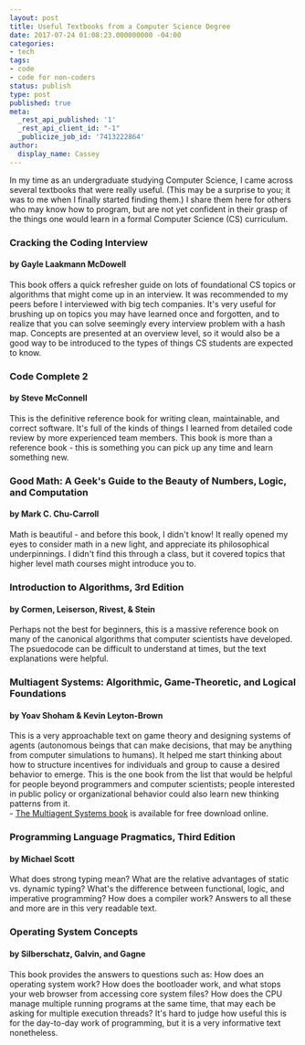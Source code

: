 ```yaml
---
layout: post
title: Useful Textbooks from a Computer Science Degree
date: 2017-07-24 01:08:23.000000000 -04:00
categories:
- tech
tags:
- code
- code for non-coders
status: publish
type: post
published: true
meta:
  _rest_api_published: '1'
  _rest_api_client_id: "-1"
  _publicize_job_id: '7413222864'
author:
  display_name: Cassey
---
```

<p>In my time as an undergraduate studying Computer Science, I came across several textbooks that were really useful. (This may be a surprise to you; it was to me when I finally started finding them.) I share them here for others who may know how to program, but are not yet confident in their grasp of the things one would learn in a formal Computer Science (CS) curriculum.</p>

<h3>Cracking the Coding Interview</h3>
<h4>by Gayle Laakmann McDowell</h4>

<p>This book offers a quick refresher guide on lots of foundational CS topics or algorithms that might come up in an interview. It was recommended to my peers before I interviewed with big tech companies. It's very useful for brushing up on topics you may have learned once and forgotten, and to realize that you can solve seemingly every interview problem with a hash map. Concepts are presented at an overview level, so it would also be a good way to be introduced to the types of things CS students are expected to know.</p>

<h3>Code Complete 2</h3>
<h4>by Steve McConnell</h4>

<p>This is the definitive reference book for writing clean, maintainable, and correct software. It's full of the kinds of things I learned from detailed code review by more experienced team members. This book is more than a reference book - this is something you can pick up any time and learn something new.</p>

<h3>Good Math: A Geek's Guide to the Beauty of Numbers, Logic, and Computation</h3>
<h4>by Mark C. Chu-Carroll</h4>

<p>Math is beautiful - and before this book, I didn't know! It really opened my eyes to consider math in a new light, and appreciate its philosophical underpinnings. I didn't find this through a class, but it covered topics that higher level math courses might introduce you to.</p>

<h3>Introduction to Algorithms, 3rd Edition</h3>
<h4>by Cormen, Leiserson, Rivest, &amp; Stein</h4>

<p>Perhaps not the best for beginners, this is a massive reference book on many of the canonical algorithms that computer scientists have developed. The psuedocode can be difficult to understand at times, but the text explanations were helpful.</p>

<h3>Multiagent Systems: Algorithmic, Game-Theoretic, and Logical Foundations</h3>
<h4>by Yoav Shoham &amp; Kevin Leyton-Brown</h4>
<p>This is a very approachable text on game theory and designing systems of agents (autonomous beings that can make decisions, that may be anything from computer simulations to humans). It helped me start thinking about how to structure incentives for individuals and group to cause a desired behavior to emerge. This is the one book from the list that would be helpful for people beyond programmers and computer scientists; people interested in public policy or organizational behavior could also learn new thinking patterns from it.<br />
- <a href="http://www.masfoundations.org/" target="_blank" rel="noopener">The Multiagent Systems book</a> is available for free download online.</p>

<h3>Programming Language Pragmatics, Third Edition</h3>
<h4>by Michael Scott</h4>
<p>What does strong typing mean? What are the relative advantages of static vs. dynamic typing? What's the difference between functional, logic, and imperative programming? How does a compiler work? Answers to all these and more are in this very readable text.</p>

<h3>Operating System Concepts</h3>
<h4>by Silberschatz, Galvin, and Gagne</h4>
<p>This book provides the answers to questions such as: How does an operating system work? How does the bootloader work, and what stops your web browser from accessing core system files? How does the CPU manage multiple running programs at the same time, that may each be asking for multiple execution threads? It's hard to judge how useful this is for the day-to-day work of programming, but it is a very informative text nonetheless.</p>

